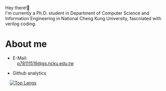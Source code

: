 Hey there!👋  
I'm currently a Ph.D. student in Department of Computer Science and Information Engineering in National Cheng Kung University, fascniated with verilog coding.
# About me
 - E-Mail:  
&emsp;p78111519@gs.ncku.edu.tw  

<!---
- Currently working on ...  
  
&emsp;[![Readme Card](https://github-readme-stats.vercel.app/api/pin/?username=dhiptmc&repo=ComputerArchitecture&theme=radical)](https://github.com/dhiptmc/ComputerArchitecture)

&emsp;[![Readme Card](https://github-readme-stats.vercel.app/api/pin/?username=dhiptmc&repo=CvDl&theme=radical)](https://github.com/dhiptmc/CvDl)
--->

 - Github analytics  
  
&emsp;[![Top Langs](https://github-readme-stats.vercel.app/api/top-langs/?username=dhiptmc&langs_count=10&layout=compact&theme=radical)](https://github.com/dhiptmc)  


<!---
dhiptmc/dhiptmc is a ✨ special ✨ repository because its `README.md` (this file) appears on your GitHub profile.
You can click the Preview link to take a look at your changes.
--->
